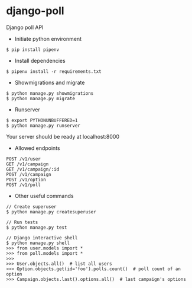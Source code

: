 # django-poll
Django poll API


- Initiate python environment
```
$ pip install pipenv
```

- Install dependencies
```
$ pipenv install -r requirements.txt
```

- Showmigrations and migrate
```
$ python manage.py showmigrations
$ python manage.py migrate
```

- Runserver
```
$ export PYTHONUNBUFFERED=1
$ python manage.py runserver
```
Your server should be ready at localhost:8000

- Allowed endpoints
```
POST /v1/user
GET /v1/campaign
GET /v1/campaign/:id
POST /v1/campaign
POST /v1/option
POST /v1/poll
```

- Other useful commands
```
// Create superuser
$ python manage.py createsuperuser

// Run tests
$ python manage.py test

// Django interactive shell
$ python manage.py shell
>>> from user.models import *
>>> from poll.models import *
>>> 
>>> User.objects.all()  # list all users
>>> Option.objects.get(id='foo').polls.count()  # poll count of an option
>>> Campaign.objects.last().options.all()  # last campaign's options
```
